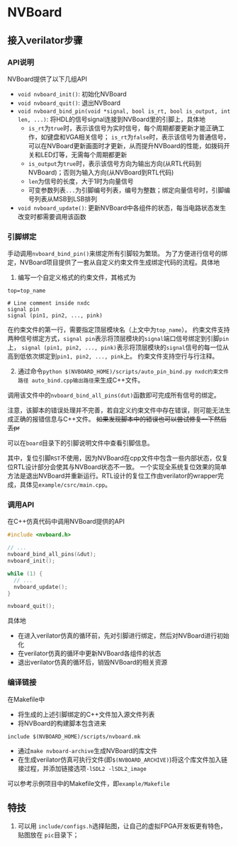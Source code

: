 # NVBoard

## 接入verilator步骤
### API说明
NVBoard提供了以下几组API
- `void nvboard_init()`: 初始化NVBoard
- `void nvboard_quit()`: 退出NVBoard
- `void nvboard_bind_pin(void *signal, bool is_rt, bool is_output, int len, ...)`: 将HDL的信号signal连接到NVBoard里的引脚上，具体地
  - `is_rt`为`true`时，表示该信号为实时信号，每个周期都要更新才能正确工作，如键盘和VGA相关信号；
    `is_rt`为`false`时，表示该信号为普通信号，可以在NVBoard更新画面时才更新，从而提升NVBoard的性能，如拨码开关和LED灯等，无需每个周期都更新
  - `is_output`为`true`时，表示该信号方向为输出方向(从RTL代码到NVBoard)；否则为输入方向(从NVBoard到RTL代码)
  - `len`为信号的长度，大于1时为向量信号
  - 可变参数列表`...`为引脚编号列表，编号为整数；绑定向量信号时，引脚编号列表从MSB到LSB排列
- `void nvboard_update()`: 更新NVBoard中各组件的状态，每当电路状态发生改变时都需要调用该函数

### 引脚绑定

手动调用`nvboard_bind_pin()`来绑定所有引脚较为繁琐。
为了方便进行信号的绑定，NVBoard项目提供了一套从自定义约束文件生成绑定代码的流程。具体地
1. 编写一个自定义格式的约束文件，其格式为
```
top=top_name

# Line comment inside nxdc
signal pin
signal (pin1, pin2, ..., pink)
```
在约束文件的第一行，需要指定顶层模块名（上文中为`top_name`）。
约束文件支持两种信号绑定方式，`signal pin`表示将顶层模块的`signal`端口信号绑定到引脚`pin`上，
`signal (pin1, pin2, ..., pink)`表示将顶层模块的`signal`信号的每一位从高到低依次绑定到`pin1, pin2, ..., pink`上。
约束文件支持空行与行注释。

2. 通过命令`python $(NVBOARD_HOME)/scripts/auto_pin_bind.py nxdc约束文件路径 auto_bind.cpp输出路径`来生成C++文件。

调用该文件中的`nvboard_bind_all_pins(dut)`函数即可完成所有信号的绑定。

注意，该脚本的错误处理并不完善，若自定义约束文件中存在错误，则可能无法生成正确的报错信息与C++文件。
~~如果发现脚本中的错误也可以尝试修复一下然后丢pr~~

可以在`board`目录下的引脚说明文件中查看引脚信息。

其中，复位引脚`RST`不使用，因为NVBoard在cpp文件中包含一些内部状态，仅复位RTL设计部分会使其与NVBoard状态不一致。
一个实现全系统复位效果的简单方法是退出NVBoard并重新运行。RTL设计的复位工作由verilator的wrapper完成，具体见`example/csrc/main.cpp`。

### 调用API

在C++仿真代码中调用NVBoard提供的API
```c++
#include <nvboard.h>

// ...
nvboard_bind_all_pins(&dut);
nvboard_init();

while (1) {
  // ...
  nvboard_update();
}

nvboard_quit();
```
具体地
* 在进入verilator仿真的循环前，先对引脚进行绑定，然后对NVBoard进行初始化
* 在verilator仿真的循环中更新NVBoard各组件的状态
* 退出verilator仿真的循环后，销毁NVBoard的相关资源

### 编译链接

在Makefile中
* 将生成的上述引脚绑定的C++文件加入源文件列表
* 将NVBoard的构建脚本包含进来
```
include $(NVBOARD_HOME)/scripts/nvboard.mk
```
* 通过`make nvboard-archive`生成NVBoard的库文件
* 在生成verilator仿真可执行文件(即`$(NVBOARD_ARCHIVE)`)将这个库文件加入链接过程，并添加链接选项`-lSDL2 -lSDL2_image`

可以参考示例项目中的Makefile文件，即`example/Makefile`

## 特技

1. 可以用 `include/configs.h`选择贴图，让自己的虚拟FPGA开发板更有特色，贴图放在 `pic`目录下；